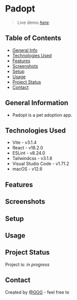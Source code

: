 # Padopt

> Live demo [_here_]().

## Table of Contents

- [General Info](#general-information)
- [Technologies Used](#technologies-used)
- [Features](#features)
- [Screenshots](#screenshots)
- [Setup](#setup)
- [Usage](#usage)
- [Project Status](#project-status)
- [Contact](#contact)

## General Information

- Padopt is a pet adoption app.

## Technologies Used

- Vite - v3.1.4
- React - v18.2.0
- ESLint - v8.24.0
- Tailwindcss - v3.1.8
- Visual Studio Code - v1.71.2
- macOS - v12.6

## Features

## Screenshots

<!-- ![Example screenshot]() -->

## Setup

## Usage

## Project Status

Project is: _in progress_

## Contact

Created by [@GGG](http://3gbg.s3-website.eu-west-2.amazonaws.com/#intro) - feel free to
